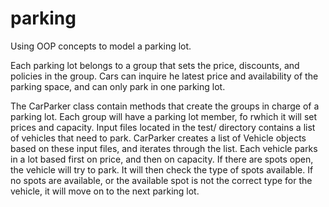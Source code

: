 # parking

Using OOP concepts to model a parking lot.

Each parking lot belongs to a group that sets the price, discounts, and policies in the group. Cars can inquire he latest price and availability of the parking space, and can only park in one parking lot.

The CarParker class contain methods that create the groups in charge of a parking lot. Each group will have a parking lot member, fo rwhich it will set prices and capacity. Input files located in the test/ directory contains a list of vehicles that need to park. CarParker creates a list of Vehicle objects based on these input files, and iterates through the list. Each vehicle parks in a lot based first on price, and then on capacity. If there are spots open, the vehicle will try to park. It will then check the type of spots available. If no spots are available, or the available spot is not the correct type for the vehicle, it will move on to the next parking lot.